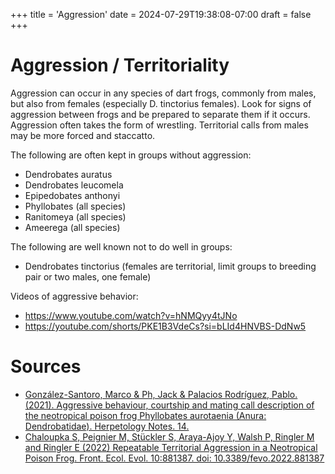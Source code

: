 +++
title = 'Aggression'
date = 2024-07-29T19:38:08-07:00
draft = false
+++
# Aggression / Territoriality

Aggression can occur in any species of dart frogs, commonly from males, but also from females (especially D. tinctorius females). Look for signs of aggression between frogs and be prepared to separate them if it occurs. Aggression often takes the form of wrestling. Territorial calls from males may be more forced and staccatto.

The following are often kept in groups without aggression:

* Dendrobates auratus
* Dendrobates leucomela
* Epipedobates anthonyi
* Phyllobates (all species)
* Ranitomeya (all species)
* Ameerega (all species)

The following are well known not to do well in groups:
* Dendrobates tinctorius (females are territorial, limit groups to breeding pair or two males, one female)

Videos of aggressive behavior: 
* https://www.youtube.com/watch?v=hNMQyy4tJNo
* https://youtube.com/shorts/PKE1B3VdeCs?si=bLId4HNVBS-DdNw5

# Sources
* [González-Santoro, Marco & Ph, Jack & Palacios Rodríguez, Pablo. (2021). Aggressive behaviour, courtship and mating call description of the neotropical poison frog Phyllobates aurotaenia (Anura: Dendrobatidae). Herpetology Notes. 14. ](/publications/Aggressive_behaviour_courtship_and_mating_2021.pdf)
* [Chaloupka S, Peignier M, Stückler S, Araya-Ajoy Y, Walsh P, Ringler M and Ringler E (2022) Repeatable Territorial Aggression in a Neotropical Poison Frog. Front. Ecol. Evol. 10:881387. doi: 10.3389/fevo.2022.881387](/publications/Aggression_in_a_Neotropical_Poison_Frog_2022.pdf)